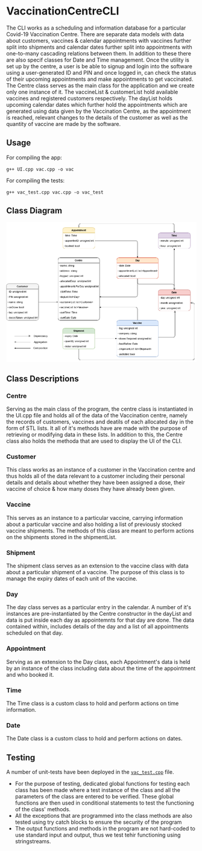 # VaccinationCentreCLI
The CLI works as a scheduling and information database for a particular Covid-19 Vaccination Centre. There are separate data models with data about customers, vaccines & calendar appointments with vaccines further split into shipments and calendar dates further split into appointments with one-to-many cascading relations between them. In addition to these there are also specif classes for Date and Time management. Once the utility is set up by the centre, a user is be able to signup and login into the software using a user-generated ID and PIN and once logged in, can check the status of their upcoming appointments and make appointments to get vaccinated. The Centre class serves as the main class for the application and we create only one instance of it. The vaccineList & customerList hold available vaccines and registered customers respectively. The dayList holds upcoming calendar dates which further hold the appointments which are generated using data given by the Vaccination Centre, as the appointment is reached, relevant changes to the details of the customer as well as the quantity of vaccine are made by the software.

## Usage
For compiling the app:
```shell
g++ UI.cpp vac.cpp -o vac
```
For compiling the tests:
```shell
g++ vac_test.cpp vac.cpp -o vac_test
```

## Class Diagram
![UML Diagram](https://raw.githubusercontent.com/Duke0404/VaccinationCentreCLI/main/Classes.png)

## Class Descriptions
### Centre
Serving as the main class of the program, the centre class is instantiated in the UI.cpp file and holds all of the data of the Vaccination centre, namely the records of customers, vaccines and deatils of each allocated day in the form of STL lists. It all of it's methods have are made with the purpose of retrieving or modifying data in these lists. In addition to this, the Centre class also holds the methoda that are used to display the UI of the CLI.

### Customer
This class works as an instance of a customer in the Vaccination centre and thus holds all of the data relevant to a customer including their personal details and details about whether they have been assigned a dose, their vaccine of choice & how many doses they have already been given.

### Vaccine
This serves as an instance to a particular vaccine, carrying information about a particular vaccine and also holding a list of previously stocked vaccine shipments. The methods of this class are meant to perform actions on the shipments stored in the shipmentList.

### Shipment
The shipment class serves as an extension to the vaccine class with data about a particular shipment of a vaccine. The purpose of this class is to manage the expiry dates of each unit of the vaccine.

### Day
The day class serves as a particular entry in the calendar. A number of it's instances are pre-instantiated by the Centre constructor in the dayList and data is put inside each day as appointemnts for that day are done. The data contained within, includes details of the day and a list of all appointments scheduled on that day.

### Appointment
Serving as an extension to the Day class, each Appointment's data is held by an instance of the class including data about the time of the appointment and who booked it.

### Time
The Time class is a custom class to hold and perform actions on time information.

### Date
The Date class is a custom class to hold and perform actions on dates.

## Testing
A number of unit-tests have been deployed in the [```vac_test.cpp```](https://github.com/Duke0404/VaccinationCentreCLI/blob/main/vac_test.cpp) file.

* For the purpose of testing, dedicated global functions for testing each class has been made where a test instance of the class and all the parameters of the class are entered to be verified. These global functions are then used in conditional statements to test the functioning of the class' methods.
* All the exceptions that are programmed into the class methods are also tested using try catch blocks to ensure the security of the program
* The output functions and methods in the program are not hard-coded to use standard input and output, thus we test tehir functioning using stringstreams.
